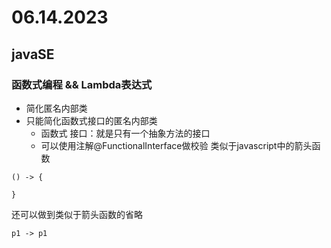 # 06.14.2023
## javaSE
### 函数式编程 && Lambda表达式
- 简化匿名内部类
- 只能简化函数式接口的匿名内部类
	- 函数式 接口：就是只有一个抽象方法的接口
	- 可以使用注解@FunctionalInterface做校验
类似于javascript中的箭头函数
```
() -> {

}
```
还可以做到类似于箭头函数的省略
```
p1 -> p1
```